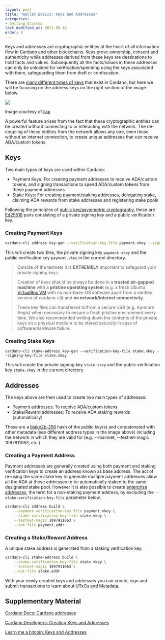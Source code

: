 ```yaml
---
layout: post
title: "Wallet Basics: Keys and Addresses"
categories:
- Getting Started
last_modified_at: 2021-06-10
order: 4
---
```


Keys and addresses are cryptographic entities at the heart of all information flow in Cardano and other blockchains. 
Keys prove ownership, consent and authenticity
while addresses derived from these keys are destinations to hold facts
and values. Subsequently all the facts/values in these addresses 
can only be unlocked for verification/spending using the keys associated with them, safeguarding them from theft or confiscation.

There are [many different types of keys](https://cips.cardano.org/cips/cip5/) that exist in Cardano, but here we will be focusing on the address keys on the right section of the
image below.

![](https://github.com/ilap/ShelleyStuffs/raw/master/images/ShelleyKeyAndAddresses.png)

Image courtesy of [ilap](https://github.com/ilap)

A powerful feature arises from the fact that these cryptographic
entities can be created without connecting to or interacting with the network. The de-coupling of these entities from the network
allows any one, even those without an internet connection, to create
unique addresses that can receive ADA/custom tokens. 

## Keys

Two main types of keys are used within Cardano:

- Payment Keys: For creating payment addresses to receive ADA/custom tokens, and signing transactions
  to spend ADA/custom tokens from these payment addresses
- Stake Keys: For creating payment/staking addresses, delegating
  stake, claiming ADA rewards from stake addresses and registering
  stake pools

Following the principles of [public key/asymmetric cryptography](https://www.blockchain-council.org/blockchain/how-does-blockchain-use-public-key-cryptography/), these are [Ed25519](https://en.wikipedia.org/wiki/EdDSA#Ed25519) pairs
consisting of a private signing key and a public verification key. 

### Creating Payment Keys

```bash
cardano-cli address key-gen --verification-key-file payment.vkey --signing-key-file payment.skey
```

This will create two files, the private signing key `payment.skey` and the
public verification key `payment.vkey` in the current directory.

<blockquote class="media notice notice-danger"><i class="icon_ribbon_alt"></i><div markdown="1">

Outside of the testnets it is **EXTREMELY** important to safeguard
your private signing keys.

Creation of keys should be always be done in a **trusted air-gapped
machine** with a **pristine operating system** (e.g. a fresh Ubuntu
[VirtualBox VM](https://www.virtualbox.org/wiki/Downloads) with no
non-base-OS software apart from a verified version of cardano-cli) and
**no network/internet connectivity**. <!-- Signing transactions should
also be done in the air-gapped machine containing the private keys
where signed transactions can then be transferred out via a secure
USB. At no point should the signing keys be transferred to another
machine that is not air-gapped. -->

These key files can transferred to/from a secure USB (e.g. Apricorn
Aegis) when necessary to ensure a fresh pristine environment every
time. We also recommended writing down the contents of the private
keys on a physical medium to be stored securely in case of
software/hardware failure.

</div></blockquote>

### Creating Stake Keys

```
cardano-cli stake-address key-gen --verification-key-file stake.vkey --signing-key-file stake.skey
```

This will create the private signing key `stake.skey` and the public
verification key `stake.vkey` in the current directory.

## Addresses

The keys above are then used to create two main types of addresses:

- Payment addresses: To receive ADA/custom tokens
- Stake/Reward addresses: To receive ADA staking rewards (automatically)

These are a [blake2b-256](https://en.wikipedia.org/wiki/BLAKE_(hash_function)#BLAKE2)
hash of the public key(s) and concatenated with other metadata (see
different address types in the image above) including the network in
which they are valid for (e.g. --mainnet, --testnet-magic 1097911063,
etc.)

### Creating a Payment Address

Payment addresses are generally created using both payment and staking
verification keys to create an address known as base address. The act of
re-using the same stake key to generate multiple payment addresses
allow all the ADA at these addresses to be automatically staked to the
same designated stake pool. However it is also possible to create
[enterprise
addresses](https://docs.cardano.org/en/latest/learn/types-addresses.html#enterprise-addresses),
the term for a non-staking payment address, by excluding the
`--stake-verification-key-file` parameter below.

```bash
cardano-cli address build \
    --payment-verification-key-file payment.vkey \
    --stake-verification-key-file stake.vkey \
    --testnet-magic 1097911063 \
    --out-file payment.addr
```

### Creating a Stake/Reward Address

A unique stake address is generated from a staking verification key.

```bash
cardano-cli stake-address build \
    --stake-verification-key-file stake.vkey \
    --testnet-magic 1097911063 \
    --out-file stake.addr
```

With your newly created keys and addresses you can create, sign and
submit transactions to learn about [UTxOs and Metadata](https://learn.lovelace.academy/getting-started/transactions-utxo-and-metadata/).

## Supplementary Material
[Cardano Docs: Cardano addresses](https://docs.cardano.org/core-concepts/cardano-addresses)

[Cardano Developers: Creating Keys and Addresses](https://developers.cardano.org/docs/stake-pool-course/handbook/keys-addresses/)

[Learn me a bitcoin: Keys and Addresses](https://learnmeabitcoin.com/beginners/keys_addresses)

